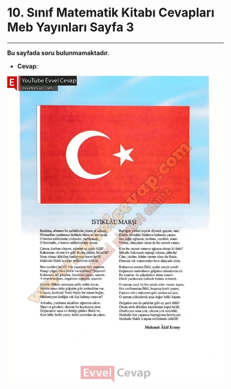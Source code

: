 # 10. Sınıf Matematik Kitabı Cevapları Meb Yayınları Sayfa 3

---

**Bu sayfada soru bulunmamaktadır.**

-   **Cevap**:

![Image 1](./image_1.webp)